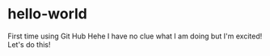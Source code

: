 # hello-world
First time using Git Hub
Hehe I have no clue what I am doing but I'm excited! Let's do this!
